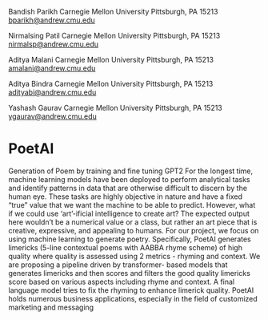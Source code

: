 Bandish Parikh
Carnegie Mellon University
Pittsburgh, PA 15213
bparikh@andrew.cmu.edu

Nirmalsing Patil
Carnegie Mellon University
Pittsburgh, PA 15213
nirmalsp@andrew.cmu.edu

Aditya Malani
Carnegie Mellon University
Pittsburgh, PA 15213
amalani@andrew.cmu.edu

Aditya Bindra
Carnegie Mellon University
Pittsburgh, PA 15213
adityabi@andrew.cmu.edu

Yashash Gaurav
Carnegie Mellon University
Pittsburgh, PA 15213
ygaurav@andrew.cmu.edu




# PoetAI
Generation of Poem by training and fine tuning GPT2
For the longest time, machine learning models have been deployed to perform
analytical tasks and identify patterns in data that are otherwise difficult to discern
by the human eye. These tasks are highly objective in nature and have a fixed
“true” value that we want the machine to be able to predict. However, what if we
could use ‘art’-ificial intelligence to create art? The expected output here wouldn’t
be a numerical value or a class, but rather an art piece that is creative, expressive,
and appealing to humans. For our project, we focus on using machine learning to
generate poetry. Specifically, PoetAI generates limericks (5-line contextual poems
with AABBA rhyme scheme) of high quality where quality is assessed using 2
metrics - rhyming and context. We are proposing a pipeline driven by transformer-
based models that generates limericks and then scores and filters the good quality
limericks score based on various aspects including rhyme and context. A final
language model tries to fix the rhyming to enhance limerick quality. PoetAI holds
numerous business applications, especially in the field of customized marketing
and messaging
